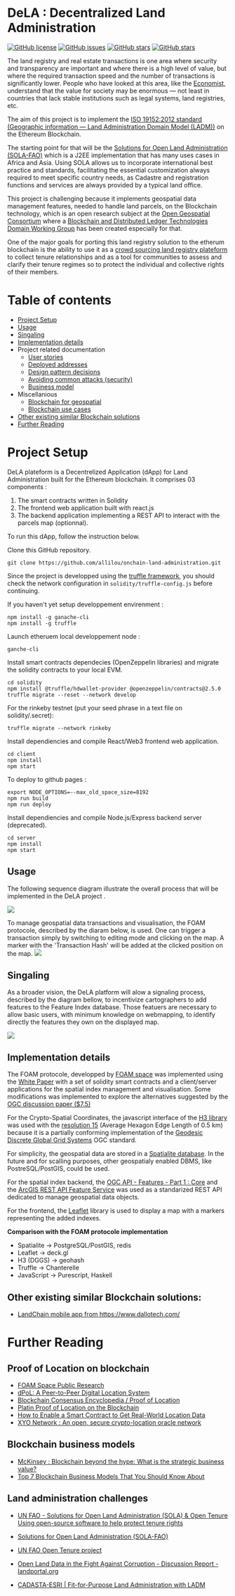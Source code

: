 DeLA : Decentralized Land Administration
========================
[![GitHub license](https://img.shields.io/github/license/allilou/onchain-land-administration)](https://github.com/allilou/onchain-land-administration/blob/master/LICENSE)
[![GitHub issues](https://img.shields.io/github/issues/allilou/onchain-land-administration)](https://github.com/allilou/onchain-land-administration/issues)
[![GitHub stars](https://img.shields.io/github/stars/allilou/onchain-land-administration)](https://github.com/allilou/onchain-land-administration/stargazers)
[![GitHub stars](https://img.shields.io/github/forks/allilou/onchain-land-administration)](https://github.com/allilou/onchain-land-administration/network/members)

The land registry and real estate transactions is one area where security and transparency are important and where there is a high level of value, but where the required transaction speed and the number of transactions is significantly lower. People who have looked at this area, like the [Economist](https://www.economist.com/leaders/2015/10/31/the-trust-machine), understand that the value for society may be enormous — not least in countries that lack stable institutions such as legal systems, land registries, etc.

The aim of this project is to implement the [ISO 19152:2012 standard (Geographic information — Land Administration Domain Model (LADM))](https://www.iso.org/standard/51206.html) on the Ethereum Blockchain.

The starting point for that will be the [Solutions for Open Land Administration (SOLA-FAO)](https://github.com/SOLA-FAO/) which is a J2EE implementation that has many uses cases in Africa and Asia. Using SOLA allows us to incorporate international best practice and standards, facilitating the essential customization always required to meet specific country needs, as Cadastre and registration functions and services are always provided by a typical land office.

This project is challenging because it implements geospatial data management features, needed to handle land parcels, on the Blockchain technology, which is an open research subject at the [Open Geospatial Consortium](http://docs.opengeospatial.org/dp/18-041r1/18-041r1.html) where a [Blockchain and Distributed Ledger Technologies Domain Working Group](https://www.opengeospatial.org/projects/groups/bdltdwg) has been created especially for that.

One of the major goals for porting this land registry solution to the etherum blockchain is the ability to use it as a [crowd sourcing land registry plateform](http://www.fao.org/tenure/voluntary-guidelines/en/) to collect tenure relationships and as a tool for communities to 
assess and clarify their tenure regimes so to protect 
the individual and collective rights of their members. 

Table of contents
=================
<!--ts-->
   * [Project Setup](#project-setup)
   * [Usage](#Usage)
   * [Singaling](#Singaling)
   * [Implementation details](#implementation-details)
   * Project related documentation 
      * [User stories](./docs/user_stories.md)
      * [Deployed addresses](./docs/deployed_addresses.txt)
      * [Design pattern decisions](./docs/design_pattern_decisions.md)
      * [Avoiding common attacks (security)](./docs/avoiding_common_attacks.md)
      * [Business model](./docs/business-model.md)
   * Miscellanious 
      * [Blockchain for geospatial](./docs/blockchain-for-geospatial.md)
      * [Blockchain use cases](./docs/blockchain-use-cases.md)
   * [Other existing similar Blockchain solutions](#other-existing-similar-blockchain-solutions)
   * [Further Reading](#further-reading)
<!--te-->

Project Setup
============
DeLA plateform is a Decentrelized Application (dApp) for Land Administration built for the Ethereum blockchain. It comprises 03 components :
1. The smart contracts written in Solidity
1. The frontend web application built with react.js
1. The backend application implementing a REST API to interact with the parcels map (optionnal).

To run this dApp, follow the instruction below.

Clone this GitHub repository. 
``` 
git clone https://github.com/allilou/onchain-land-administration.git
```

Since the project is developped using the [truffle framework](https://www.trufflesuite.com/), you should check the network configuration in `solidity/truffle-config.js` before continuing.

If you haven't yet setup developpement envirenment :

```
npm install -g ganache-cli
npm install -g truffle
```

Launch etheruem local developpement node :

```
ganche-cli
```

Install smart contracts dependecies (OpenZeppelin libraries) and migrate the solidity contracts to your local EVM.

```
cd solidity 
npm install @truffle/hdwallet-provider @openzeppelin/contracts@2.5.0
truffle migrate --reset --network develop
```

For the rinkeby testnet (put your seed phrase in a text file on solidity/.secret):

```
truffle migrate --network rinkeby 
```

Install dependiencies and compile React/Web3 frontend web application.


```
cd client
npm install
npm start
```

To deploy to github pages :
```
export NODE_OPTIONS=--max_old_space_size=8192
npm run build
npm run deploy
```

Install dependiencies and compile Node.js/Express backend server (deprecated).

```
cd server
npm install
npm start
```

## Usage 
The following sequence diagram illustrate the overall process that will be implemented in the DeLA project .

![](./docs/diagrams/exports/sequence-dela-global/seq-dela-global.png)

To manage geospatial data transactions and visualisation, the FOAM protocole, described by the diaram below, is used. One can trigger a transaction simply by switching to editing mode and clicking on the map. A marker with the 'Transaction Hash' will be added at the clicked position on the map. 
![](./docs/diagrams/exports/sequence-foam/seq-foam.png)

## Singaling
As a broader vision, the DeLA platform will alow a signaling process, described by the diagram bellow, to incentivize cartographers to add features to the Feature Index database. Those featuers are necessary to allow basic users, with minimum knowledge on webmapping, to identify directly the features they own on the displayed map. 

![](./docs/diagrams/exports/sequence-signaling/seq-signaling.png)

## Implementation details

The FOAM protocole, developped by [FOAM space](https://foam.space/) was implemented using the [White Paper](https://foam.space/publicAssets/FOAM_Whitepaper.pdf) with a set of solidity smart contracts and a client/server applications for the spatial index management and visualisation. Some modifications was implemented to explore the alternatives suggested by the [OGC discussion paper ($7.5)](http://docs.opengeospatial.org/dp/18-041r1/18-041r1.html)

For the Crypto-Spatial Coordinates, the javascript interface of the [H3 library](https://uber.github.io/h3/) was used with the [resolution 15](https://uber.github.io/h3/#/documentation/core-library/resolution-table) (Average Hexagon Edge Length  of 0.5 km) because it is a partially conforming implementation of the [Geodesic Discrete Global Grid Systems](http://webpages.sou.edu/~sahrk/sqspc/pubs/gdggs03.pdf) OGC standard.

For simplicity, the geospatial data are stored in a [Spatialite database](https://www.gaia-gis.it/fossil/libspatialite). In the future and for scalling purposes, other geospatialy enabled DBMS, like PostreSQL/PostGIS, could be used.

For the spatial index backend, the [OGC API - Features - Part 1 : Core](http://docs.opengeospatial.org/is/17-069r3/17-069r3.pdf) and the [ArcGIS REST API Feature Service](https://developers.arcgis.com/rest/services-reference/feature-feature-service-.htm) was used as a standarized REST API dedicated to manage geospatial data objects. 

For the frontend, the [Leaflet](https://leafletjs.com/) library is used to display a map with a markers representing the added indexes.

**Comparison with the FOAM protocole implementation**
- Spatialite -> PostgreSQL/PostGIS, redis
- Leaflet -> deck.gl
- H3 (DGGS) -> geohash
- Truffle -> Chanterelle
- JavaScript -> Purescript, Haskell

## Other existing similar Blockchain solutions:

 - [LandChain mobile app from ](https://www.youtube.com/watch?v=amdCohmyTp4) https://www.dallotech.com/

Further Reading
============
## Proof of Location on blockchain
- [FOAM Space Public Research](https://github.com/f-o-a-m/public-research)
- [dPoL: A Peer-to-Peer Digital Location System](https://medium.com/@kierstenJ/dpol-a-peer-to-peer-digital-location-system-af623f4e0a10)
- [Blockchain Consensus Encyclopedia / Proof of Location](https://github.com/cedricwalter/blockchain-consensus/blob/master/chain-based-proof-of-capacity-space/dynamic-proof-of-location.md)
- [Platin Proof of Location on the Blockchain](https://youtu.be/Wx2cCUYbQuE)
- [How to Enable a Smart Contract to Get Real-World Location Data](https://www.howtotoken.com/for-developers/enable-a-smart-contract-to-get-real-world-location-data/)
- [XYO Network : An open, secure crypto-location oracle network](https://github.com/XYOracleNetwork)

## Blockchain business models
- [McKinsey : Blockchain beyond the hype: What is the strategic business value?](https://www.mckinsey.com/business-functions/mckinsey-digital/our-insights/blockchain-beyond-the-hype-what-is-the-strategic-business-value#)
- [Top 7 Blockchain Business Models That You Should Know About](https://101blockchains.com/blockchain-business-models/)

## Land administration challenges
- [UN FAO - Solutions for Open Land Administration (SOLA) & Open Tenure Using open-source software to help protect tenure rights](http://www.fao.org/3/a-i5480e.pdf)

- [Solutions for Open Land Administration (SOLA-FAO)](https://github.com/SOLA-FAO/) 

- [UN FAO Open Tenure  project](https://github.com/OpenTenure)

- [Open Land Data in the Fight Against Corruption - Discussion Report - landportal.org](https://landportal.org/file/47749/download)

- [CADASTA-ESRI | Fit-for-Purpose Land Administration with LADM](https://www.youtube.com/watch?v=6QjH4vdtlrU) 
